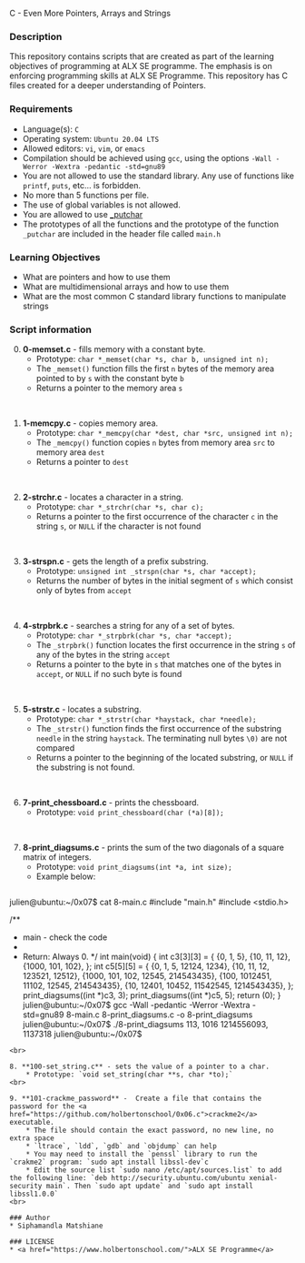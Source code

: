 C - Even More Pointers, Arrays and Strings

### Description
This repository contains scripts that are created as part of the learning objectives of programming at ALX SE programme. The emphasis is on enforcing programming skills at ALX SE Programme. This repository has C files created for a deeper understanding of Pointers.

### Requirements
* Language(s): `C`
* Operating system: `Ubuntu 20.04 LTS`
* Allowed editors: `vi`, `vim`, or `emacs`
* Compilation should be achieved using `gcc`, using the options `-Wall -Werror -Wextra -pedantic -std=gnu89`
* You are not allowed to use the standard library. Any use of functions like `printf`, `puts`, etc… is forbidden.
* No more than 5 functions per file.
* The use of global variables is not allowed.
* You are allowed to use <a href="https://github.com/holbertonschool/_putchar.c/blob/master/_putchar.c">_putchar</a>
* The prototypes of all the functions and the prototype of the function `_putchar` are included in the header file called `main.h`

### Learning Objectives
* What are pointers and how to use them
* What are multidimensional arrays and how to use them
* What are the most common C standard library functions to manipulate strings

### Script information
0. **0-memset.c** - fills memory with a constant byte.
    * Prototype: `char *_memset(char *s, char b, unsigned int n);`
    * The `_memset()` function fills the first `n` bytes of the memory area pointed to by `s` with the constant byte `b`
    * Returns a pointer to the memory area `s`
<br>

1. **1-memcpy.c** -  copies memory area.
    * Prototype: `char *_memcpy(char *dest, char *src, unsigned int n);`
    * The `_memcpy()` function copies `n` bytes from memory area `src` to memory area `dest`
    * Returns a pointer to `dest`
<br>

2. **2-strchr.c** - locates a character in a string.
    * Prototype: `char *_strchr(char *s, char c);`
    * Returns a pointer to the first occurrence of the character `c` in the string `s`, or `NULL` if the character is not found
<br>

3. **3-strspn.c** - gets the length of a prefix substring.
    * Prototype: `unsigned int _strspn(char *s, char *accept);`
    * Returns the number of bytes in the initial segment of `s` which consist only of bytes from `accept`
<br>

4. **4-strpbrk.c** -  searches a string for any of a set of bytes.
    * Prototype: `char *_strpbrk(char *s, char *accept);`
    * The `_strpbrk()` function locates the first occurrence in the string `s` of any of the bytes in the string `accept`
    * Returns a pointer to the byte in `s` that matches one of the bytes in `accept`, or `NULL` if no such byte is found
<br>

5. **5-strstr.c** - locates a substring.
    * Prototype: `char *_strstr(char *haystack, char *needle);`
    * The `_strstr()` function finds the first occurrence of the substring `needle` in the string `haystack`. The terminating null bytes `\0)` are not compared
    * Returns a pointer to the beginning of the located substring, or `NULL` if the substring is not found.
<br>

6. **7-print_chessboard.c** - prints the chessboard.
    * Prototype: `void print_chessboard(char (*a)[8]);`
<br>

7. **8-print_diagsums.c** -  prints the sum of the two diagonals of a square matrix of integers.
    * Prototype: `void print_diagsums(int *a, int size);`
    * Example below:
        ```
julien@ubuntu:~/0x07$ cat 8-main.c
#include "main.h"
#include <stdio.h>

/**
 * main - check the code
 *
 * Return: Always 0.
 */
int main(void)
{
    int c3[3][3] = {
        {0, 1, 5},
        {10, 11, 12},
        {1000, 101, 102},
    };
    int c5[5][5] = {
        {0, 1, 5, 12124, 1234},
        {10, 11, 12, 123521, 12512},
        {1000, 101, 102, 12545, 214543435},
        {100, 1012451, 11102, 12545, 214543435},
        {10, 12401, 10452, 11542545, 1214543435},
    };
    print_diagsums((int *)c3, 3);
    print_diagsums((int *)c5, 5);
    return (0);
}
julien@ubuntu:~/0x07$ gcc -Wall -pedantic -Werror -Wextra -std=gnu89 8-main.c 8-print_diagsums.c -o 8-print_diagsums
julien@ubuntu:~/0x07$ ./8-print_diagsums 
113, 1016
1214556093, 1137318
julien@ubuntu:~/0x07$
```
<br>

8. **100-set_string.c** - sets the value of a pointer to a char.
    * Prototype: `void set_string(char **s, char *to);`
<br>

9. **101-crackme_password** -  Create a file that contains the password for the <a href="https://github.com/holbertonschool/0x06.c">crackme2</a> executable.
    * The file should contain the exact password, no new line, no extra space
    * `ltrace`, `ldd`, `gdb` and `objdump` can help
    * You may need to install the `penssl` library to run the `crakme2` program: `sudo apt install libssl-dev`c
    * Edit the source list `sudo nano /etc/apt/sources.list` to add the following line: `deb http://security.ubuntu.com/ubuntu xenial-security main`. Then `sudo apt update` and `sudo apt install libssl1.0.0`
<br>

### Author
* Siphamandla Matshiane

### LICENSE
* <a href="https://www.holbertonschool.com/">ALX SE Programme</a>

